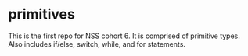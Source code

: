 # primitives
This is the first repo for NSS cohort 6.  It is comprised of primitive types.  Also includes if/else, switch, while, and for statements.  

